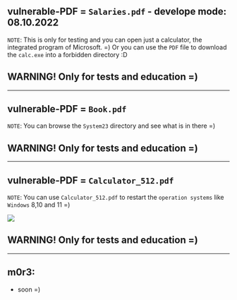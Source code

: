 ## vulnerable-PDF = `Salaries.pdf` - develоpe mode: 08.10.2022
`NOTE`: This is only for testing and you can open just a calculator, the integrated program of Microsoft. =)
Or you can use the `PDF` file to download the `calc.exe` into a forbidden directory :D

## WARNING! Only for tests and education =)

---------------------------------------------------------------------------------------------------------------------

## vulnerable-PDF = `Book.pdf`
`NOTE`: You can browse the `System23` directory and see what is in there =)

## WARNING! Only for tests and education =)

---------------------------------------------------------------------------------------------------------------------


## vulnerable-PDF = `Calculator_512.pdf`
`NOTE`: You can use `Calculator_512.pdf` to restart the `operation systems` like `Windows` 8,10 and 11 =)

![](https://github.com/nu11secur1ty/vulnerable-PDF/blob/main/Docs/Calculator_512.pdf.gif)

## WARNING! Only for tests and education =)

---------------------------------------------------------------------------------------------------------------------


## m0r3:
- soon =)
